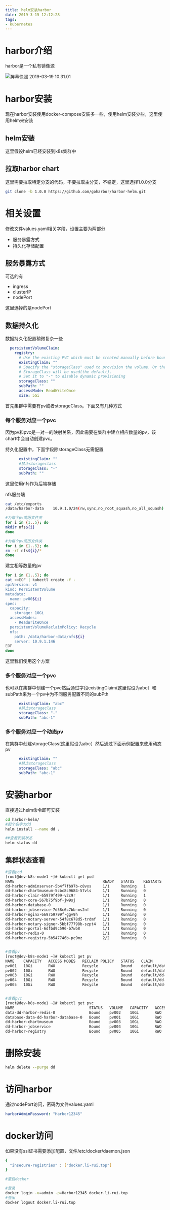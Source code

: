 ```yaml
---
title: helm安装harbor
date: 2019-3-15 12:12:28
tags:
- kubernetes
---
```


# harbor介绍

harbor是一个私有镜像源

![屏幕快照 2019-03-19 10.31.01](https://qiniu.li-rui.top/屏幕快照%202019-03-19%2010.31.01.png)

<!--more-->

# harbor安装

现在harbor安装使用docker-compose安装多一些，使用helm安装少些，这里使用helm来安装

## helm安装

这里假设helm已经安装到k8s集群中

## 拉取harbor chart

这里需要拉取特定分支的代码，不要拉取主分支，不稳定，这里选择1.0.0分支

```bash
git clone -b 1.0.0 https://github.com/goharbor/harbor-helm.git
```

# 相关设置

修改文件values.yaml相关字段，设置主要为两部分

- 服务暴露方式
- 持久化存储配置

## 服务暴露方式

可选的有

- ingress
- clusterIP
- nodePort

这里选择的是nodePort

## 数据持久化

数据持久化配置稍微复杂一些

```yaml
  persistentVolumeClaim:
    registry:
      # Use the existing PVC which must be created manually before bound
      existingClaim: ""
      # Specify the "storageClass" used to provision the volume. Or the default
      # StorageClass will be used(the default).
      # Set it to "-" to disable dynamic provisioning
      storageClass: ""
      subPath: ""
      accessMode: ReadWriteOnce
      size: 5Gi
```
首先集群中需要有pv或者storageClass。下面又有几种方式

### 每个服务对应一个pvc

因为pv和pvc是一对一的映射关系，因此需要在集群中建立相应数量的pv，该chart中会自动创建pvc。

持久化配置中，下面字段除storageClass无需配置

```yaml
      existingClaim: ""
      #禁止storageclass
      storageClass: "-"
      subPath: ""
```

这里使用nfs作为后端存储

nfs服务端
```bash
cat /etc/exports
/data/harbor-data    10.9.1.0/24(rw,sync,no_root_squash,no_all_squash)

#为每个pv简历文件夹
for i in {1..5}; do
mkdir nfs${i}
done

#为每个pv简历文件夹
for i in {1..5}; do
rm -rf nfs${i}/*
done
```


建立相等数量的pv

```bash
for i in {1..5}; do
cat <<EOF | kubectl create -f -
apiVersion: v1
kind: PersistentVolume
metadata:
  name: pv00${i}
spec:
  capacity:
    storage: 10Gi
  accessModes:
    - ReadWriteOnce
  persistentVolumeReclaimPolicy: Recycle
  nfs:
    path: /data/harbor-data/nfs${i}
    server: 10.9.1.146
EOF
done
```

这里我们使用这个方案

### 多个服务对应一个pvc

也可以在集群中创建一个pvc然后通过字段existingClaim(这里假设为abc）和subPath来为一个pv中为不同服务配置不同的subPth

```yaml
      existingClaim: "abc"
      #禁止storageclass
      storageClass: "-"
      subPath: "abc-1"
```

### 多个服务对应一个动态pv

在集群中创建storageClass(这里假设为abc）然后通过下面示例配置来使用动态pv

```yaml
      existingClaim: ""
      #禁止storageclass
      storageClass: "abc"
      subPath: "abc-1"
```

# 安装harbor

直接通过helm命令即可安装

```bash
cd harbor-helm/
#起个名字为dd
helm install --name dd .

##查看安装状态
helm status dd
```
## 集群状态查看

```bash
#查看pod
[root@dev-k8s-node1 ~]# kubectl get pod
NAME                                       READY   STATUS    RESTARTS   AGE
dd-harbor-adminserver-5b4f7fb97b-c8vxs     1/1     Running   1          78m
dd-harbor-chartmuseum-5cbc8c9684-57vls     1/1     Running   0          78m
dd-harbor-clair-65979f499-v2c9r            1/1     Running   1          78m
dd-harbor-core-567b75f9bf-jw9sj            1/1     Running   0          78m
dd-harbor-database-0                       1/1     Running   0          78m
dd-harbor-jobservice-7d58c6c7bb-ms2nf      1/1     Running   0          78m
dd-harbor-nginx-669759799f-ggv9h           1/1     Running   0          78m
dd-harbor-notary-server-54f8c678d5-trdmf   1/1     Running   0          78m
dd-harbor-notary-signer-5bbf77798b-szpt4   1/1     Running   0          78m
dd-harbor-portal-6dfbd9c596-b7wb8          1/1     Running   0          78m
dd-harbor-redis-0                          1/1     Running   0          78m
dd-harbor-registry-5b547746b-pc9mz         2/2     Running   0          78m


#查看pv
[root@dev-k8s-node1 ~]# kubectl get pv
NAME    CAPACITY   ACCESS MODES   RECLAIM POLICY   STATUS   CLAIM                                        STORAGECLASS   REASON   AGE
pv001   10Gi       RWO            Recycle          Bound    default/database-data-dd-harbor-database-0                           15h
pv002   10Gi       RWO            Recycle          Bound    default/data-dd-harbor-redis-0                                       15h
pv003   10Gi       RWO            Recycle          Bound    default/dd-harbor-chartmuseum                                        15h
pv004   10Gi       RWO            Recycle          Bound    default/dd-harbor-jobservice                                         15h
pv005   10Gi       RWO            Recycle          Bound    default/dd-harbor-registry                                           15h


#查看pvc
[root@dev-k8s-node1 ~]# kubectl get pvc
NAME                                 STATUS   VOLUME   CAPACITY   ACCESS MODES   STORAGECLASS   AGE
data-dd-harbor-redis-0               Bound    pv002    10Gi       RWO                           78m
database-data-dd-harbor-database-0   Bound    pv001    10Gi       RWO                           78m
dd-harbor-chartmuseum                Bound    pv003    10Gi       RWO                           78m
dd-harbor-jobservice                 Bound    pv004    10Gi       RWO                           78m
dd-harbor-registry                   Bound    pv005    10Gi       RWO                           78m


```


# 删除安装

```bash
helm delete --purge dd
```

# 访问harbor

通过nodePort访问，密码为文件values.yaml

```yaml
harborAdminPassword: "Harbor12345"
```

# docker访问

如果没有ssl证书需要添加配置，文件/etc/docker/daemon.json

```bash
{
  "insecure-registries" : ["docker.li-rui.top"]
}

#重启docker

#登录
docker login -u=admin -p=Harbor12345 docker.li-rui.top
#登出
docker logout docker.li-rui.top
```







